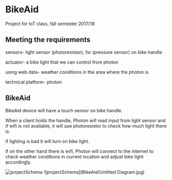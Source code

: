 # BikeAid
Project for IoT class, fall semester 2017/18

## Meeting the requirements
sensors- light sensor (photoresistor), fsr (pressure sensor) on bike handle


actuator- a bike light that we can control from photon


using web data- weather conditions in the area where the photon is


technical platform- photon


## BikeAid
BikeAid device will have a touch sensor on bike handle. 


When a client holds the handle, Photon will read input from light sensor and if wifi is not available, it will use photoresistor to check how much light there is.


If lighting is bad it will turn on bike light.


If on the other hand there is wifi, Photon will connect to the internet to check weather conditions in current location and adjust bike light accordingly.

![projectSchema](https://user-images.githubusercontent.com/20126908/30375465-e9b5b3c0-9888-11e7-8ca1-4efdb8320327.png)
![projectSchema](BikeAid/Untitled Diagram.jpg)

